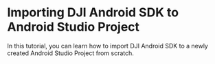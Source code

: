 # Importing DJI Android SDK to Android Studio Project

In this tutorial, you can learn how to import DJI Android SDK to a newly created Android Studio Project from scratch.